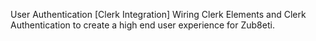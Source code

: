 User Authentication [Clerk Integration] 
Wiring Clerk Elements and Clerk Authentication to create a high end user experience for Zub8eti.
